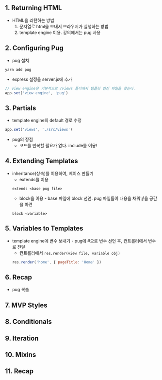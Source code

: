 ## 1. Returning HTML
* HTML을 리턴하는 방법
  1. 문자열로 html을 보내서 브라우저가 실행하는 방법
  2. template engine 이용. 강의에서는 pug 사용

## 2. Configuring Pug
* pug 설치
```
yarn add pug
```

* express 설정을 server.js에 추가
```js
// view engine은 기본적으로 /views 폴더에서 템플릿 엔진 파일을 찾는다.
app.set('view engine', 'pug')
```

## 3. Partials
* template engine의 default 경로 수정
```js
app.set('views', './src/views')
```

* pug의 장점
  * 코드를 반복할 필요가 없다. include를 이용!

## 4. Extending Templates
* inheritance(상속)를 이용하여, 베이스 만들기
  * extends를 이용
  ```pug
  extends <base pug file>
  ```
  * block을 이용 - base 파일에 block 선언. pug 파일들이 내용을 채워넣을 공간을 마련
  ```pug
  block <variable>
  ```

## 5. Variables to Templates
* template engine에 변수 보내기 - pug에 #으로 변수 선언 후, 컨트롤러에서 변수로 전달
  * 컨트롤러에서 `res.render(view file, variable obj)`
  ```js
  res.render('home', { pageTitle: 'Home' })
  ```

## 6. Recap
* pug 복습

## 7. MVP Styles

## 8. Conditionals

## 9. Iteration

## 10. Mixins

## 11. Recap
